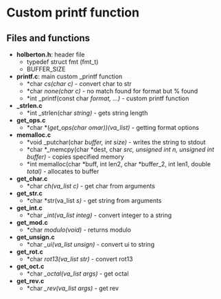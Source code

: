 # Custom printf function

## Files and functions
* **holberton.h**: header file
  * typedef struct fmt (fmt_t)
  * BUFFER_SIZE
* **printf.c**: main custom _printf function
  * *char *cs(char c)* - convert char to str
  * *char *none(char c)* - no match found for format but % found
  * *int _printf(const char *format, ...)* - custom printf function
* **_strlen.c**
  * *int _strlen(char *string)* - gets string length
* **get_ops.c**
  * *char *(*get_ops(char omar))(va_list)* - getting format options
* **memalloc.c**
  * *void _putchar(char *buffer, int size)* - writes the string to stdout
  * *char *_memcpy(char *dest, char *src, unsigned int n, unsigned int buffer)* - copies specified memory
  * *int memalloc(char *buff, int len2, char *buffer_2, int len1, double *total)* - allocates to buffer
* **get_char.c**
  * *char *ch(va_list c)* - get char from arguments
* **get_str.c**
  * *char *str(va_list *s)* - get string from arguments
* **get_int.c**
  * *char *_int(va_list integ)* - convert integer to a string
* **get_mod.c**
  * *char *modulo(void)* - returns modulo
* **get_unsign.c**
  * *char *_ui(va_list unsign)* - convert ui to string
* **get_rot.c**
  * *char *rot13(va_list str)* - convert rot13
* **get_oct.c**
  * *char *_octal(va_list args)* - get octal
* **get_rev.c**
  * *char *_rev(va_list args)* - get rev
